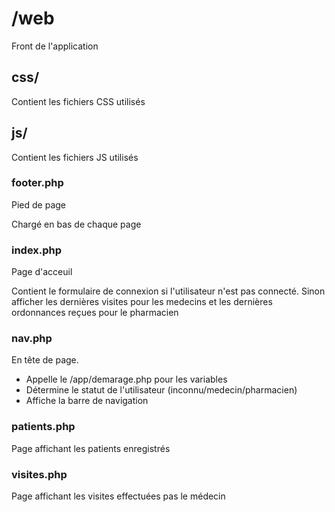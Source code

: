 # /web
Front de l'application

## css/
Contient les fichiers CSS utilisés

## js/
Contient les fichiers JS utilisés

### footer.php
Pied de page

Chargé en bas de chaque page

### index.php
Page d'acceuil

Contient le formulaire de connexion si l'utilisateur n'est pas connecté. Sinon afficher les dernières visites pour les medecins et les dernières ordonnances reçues pour le pharmacien

### nav.php
En tête de page.

* Appelle le /app/demarage.php pour les variables
* Détermine le statut de l'utilisateur (inconnu/medecin/pharmacien)
* Affiche la barre de navigation

### patients.php
Page affichant les patients enregistrés

### visites.php
Page affichant les visites effectuées pas le médecin

